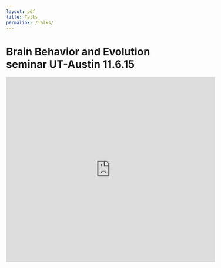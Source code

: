 ```yaml
---
layout: pdf
title: Talks
permalink: /Talks/
---
```



<h1 class="page-heading">Brain Behavior and Evolution seminar UT-Austin 11.6.15</h1> 

<iframe src="http://wl.figshare.com/articles/1598199/embed?show_title=0" width="568" height="502" frameborder="0"></iframe>

